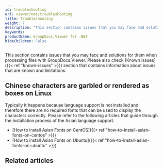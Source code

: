 ```yaml
---
id: troubleshooting
url: viewer/net/troubleshooting
title: Troubleshooting
weight: 7
description: "This section contains issues that you may face and solutions for them when processing files with GroupDocs.Viewer."
keywords: 
productName: GroupDocs.Viewer for .NET
hideChildren: False
---
```

This section contains issues that you may face and solutions for them when processing files with GroupDocs.Viewer. Please also check [Known issues]({{< ref "known-issues" >}}) section that contains information about issues that are known and limitations.

## Chinese characters are garbled or rendered as boxes on Linux

Typically it happens because language support is not installed and therefore there are no required fonts that can be used to display the characters correctly. Please refer to the following articles that guide through the installation process of the Asian language support.

* [How to install Asian Fonts on CentOS]({{< ref "how-to-install-asian-fonts-on-centos" >}})
* [How to install Asian Fonts on Ubuntu]({{< ref "how-to-install-asian-fonts-on-ubuntu" >}})

## Related articles
